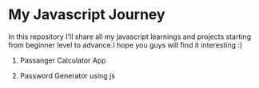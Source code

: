 # My Javascript Journey
In this repository I'll share all my javascript learnings and projects starting from beginner level to advance.I hope you guys will find it interesting :)


1) Passanger Calculator App

2) Password Generator using js


